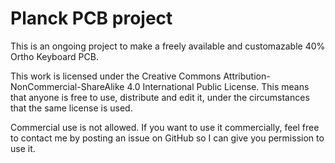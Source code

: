 # Planck PCB project

This is an ongoing project to make a freely available and customazable 40% Ortho Keyboard PCB.

This work is licensed under the Creative Commons Attribution-NonCommercial-ShareAlike 4.0 International Public License. This means that anyone is free to use, distribute and edit it, under the circumstances that the same license is used.

Commercial use is not allowed. If you want to use it commercially, feel free to contact me by posting an issue on GitHub so I can give you permission to use it.
